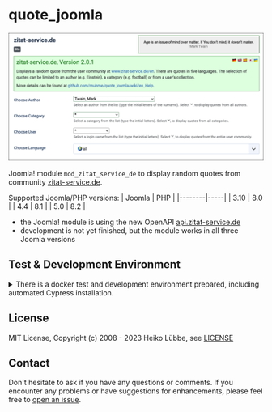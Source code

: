 # quote_joomla

![Joomla module mod_zitat_service_de configuration screen shot](images/quote_joomla.png)

Joomla! module `mod_zitat_service_de` to display random quotes from community [zitat-service.de](https://www.zitat-service.de).

Supported Joomla/PHP versions:
| Joomla | PHP |
|--------|-----|
| 3.10   | 8.0 |
| 4.4    | 8.1 |
| 5.0    | 8.2 |

* the Joomla! module is using the new OpenAPI [api.zitat-service.de](https://api.zitat-service.de/)
* development is not yet finished, but the module works in all three Joomla versions

## Test & Development Environment
<details>
  <summary>There is a docker test and development environment prepared, including automated Cypress installation.</summary>

### Docker Containers

There is a Docker based test and development environment prepared:

```
host$ git clone https://github.com/muhme/quote_joomla
host$ cd quote_joomla
host$ docker compose up -d
```

Six Docker containers are running:

```
host$ docker ps
IMAGE                   PORTS                  NAMES
mysql                   3306/tcp, 33060/tcp    quote_joomla_mysql
phpmyadmin/phpmyadmin   0.0.0.0:2001->80/tcp   quote_joomla_mysqladmin
joomla:3                0.0.0.0:2003->80/tcp   quote_joomla_3
joomla:4                0.0.0.0:2004->80/tcp   quote_joomla_4
joomla:5.0              0.0.0.0:2005->80/tcp   quote_joomla_5
cypress/included        0.0.0.0:2080->80/tcp   quote_joomla_cypress
```

- quote_joomla_mysqladmin – phpMyAdmin (database user root/root)
  - http://localhost:2001
- quote_joomla_3 – Joomla! 3, ready for installation
  - http://localhost:2003
- quote_joomla_4 – Joomla! 4, ready for installation
  - http://localhost:2004
- quote_joomla_5 – Joomla! 5, ready for installation
  - http://localhost:2005

### Testing

Automated Cypress tests are in subfolder [test](./test/)

### Development

One way to work inside the Docker container is to use "Attach to running Docker container" from VS Code.

If you want to sync your checkout with Docker as well, that's a bit tricky. The reason is that the Joomla container uses a volume for folder `/var/www/html` and inside the folder `modules/mod_zitat_service_en` does not exist before the module installation.  As an example for the Joomla 5 container:
```
host$ docker exec -it quote_joomla_5 /bin/bash
quote_joomla_5# cd /var/www/html/modules
quote_joomla_5# rm -r mod_zitat_service_de
quote_joomla_5# ln -s /quote_joomla mod_zitat_service_de
```

### Scripts

There are scripts prepared for a more pleasant and also faster development, see folder [scripts](./scripts/)

</details>

## License

MIT License, Copyright (c) 2008 - 2023 Heiko Lübbe, see [LICENSE](LICENSE)

## Contact

Don't hesitate to ask if you have any questions or comments. If you encounter any problems or have suggestions for enhancements, please feel free to [open an issue](../../issues).
